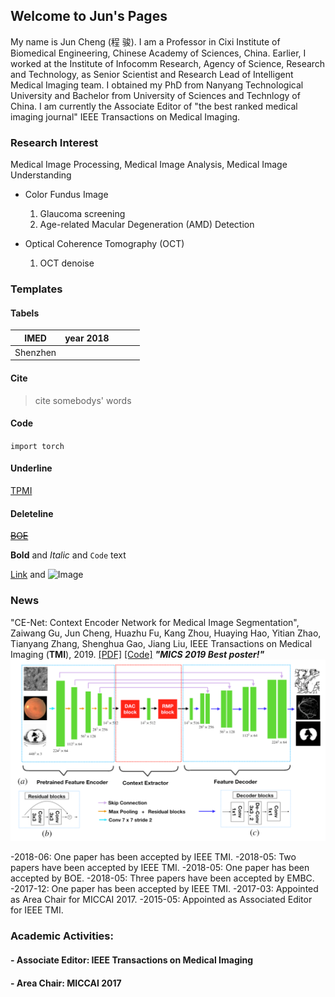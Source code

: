 ## Welcome to Jun's Pages

My name is Jun Cheng (程 骏). I am a Professor in Cixi Institute of Biomedical Engineering, Chinese Academy of Sciences, China. Earlier, I worked at the Institute of Infocomm Research,  Agency of Science, Research and Technology, as Senior Scientist and Research Lead of Intelligent Medical Imaging team. I obtained my PhD from Nanyang Technological University and Bachelor from University of Sciences and Technlogy of China. I am currently the Associate Editor of "the best ranked medical imaging journal" IEEE Transactions on Medical Imaging. 


 

### Research Interest

Medical Image Processing, Medical Image Analysis, Medical Image Understanding
 

- Color Fundus Image 
   1. Glaucoma screening
   2. Age-related Macular Degeneration (AMD) Detection

- Optical Coherence Tomography (OCT)
   1. OCT denoise
### Templates
#### Tabels
| IMED | year 2018 |  |  |  |
| --- | --- | --- | --- | --- |
| Shenzhen |  |  |  |  |

#### Cite
>cite somebodys' words 
#### Code
`import torch` 
#### Underline
<u>TPMI</u>
#### Deleteline
~~<u>BOE</u>~~



**Bold** and _Italic_ and `Code` text

[Link](url) and ![Image](src)


### News
"CE-Net: Context Encoder Network for Medical Image Segmentation", 
Zaiwang Gu, Jun Cheng, Huazhu Fu, Kang Zhou, Huaying Hao, Yitian Zhao, Tianyang Zhang, Shenghua Gao, Jiang Liu, 
IEEE Transactions on Medical Imaging (**TMI**), 2019. [\[PDF\]](https://arxiv.org/abs/1903.02740) [\[Code\]](https://github.com/Guzaiwang/CE-Net) ***"MICS 2019 Best poster!"***
![CE_NET](ce-net.png)

-2018-06: One paper has been accepted by IEEE TMI.
-2018-05: Two papers have been accepted by IEEE TMI.
-2018-05: One paper has been accepted by BOE.
-2018-05: Three papers have been accepted by EMBC.
-2017-12: One paper has been accepted by IEEE TMI.
-2017-03: Appointed as Area Chair for MICCAI 2017.
-2015-05: Appointed as Associated Editor for IEEE TMI.

###  Academic Activities:

#### - Associate Editor: IEEE Transactions on Medical Imaging
#### - Area Chair: MICCAI 2017
